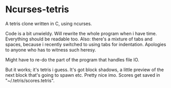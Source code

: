 # Ncurses-tetris
A tetris clone written in C, using ncurses.

Code is a bit unwieldy. Will rewrite the whole program when i have time. Everything should be readable too.
Also: there's a mixture of tabs and spaces, because i recently switched to using tabs for indentation. Apologies to anyone who has to witness such heresy.

Might have to re-do the part of the program that handles file IO.

But it works; it's tetris i guess.
It's got block shadows, a little preview of the next block that's going to spawn etc. Pretty nice imo.
Scores get saved in "~/.tetris/scores.tetris".
